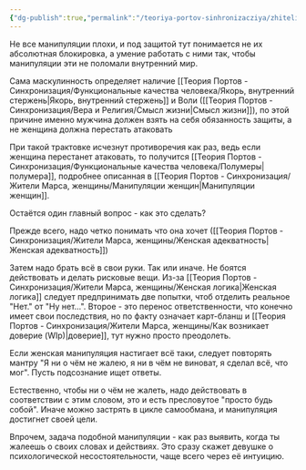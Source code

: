 ```yaml
---
{"dg-publish":true,"permalink":"/teoriya-portov-sinhronizacziya/zhiteli-marsa-zhenshhiny/zashhita-ot-zhenskih-manipulyaczij/"}
---
```


Не все манипуляции плохи, и под защитой тут понимается не их абсолютная блокировка, а умение работать с ними так, чтобы манипуляции эти не поломали внутренний мир.

Сама маскулинность определяет наличие [[Теория Портов - Синхронизация/Функциональные качества человека/Якорь, внутренний стержень\|Якорь, внутренний стержень]] и Воли ([[Теория Портов - Синхронизация/Вера и Религия/Смысл жизни\|Смысл жизни]]), по этой причине именно мужчина должен взять на себя обязанность защиты, а не женщина должна перестать атаковать

При такой трактовке исчезнут противоречия как раз, ведь если женщина перестанет атаковать, то получится [[Теория Портов - Синхронизация/Функциональные качества человека/Полумеры\|полумера]], подробнее описанная в [[Теория Портов - Синхронизация/Жители Марса, женщины/Манипуляции женщин\|Манипуляции женщин]].

Остаётся один главный вопрос - как это сделать?

Прежде всего, надо четко понимать что она хочет ([[Теория Портов - Синхронизация/Жители Марса, женщины/Женская адекватность\|Женская адекватность]])

Затем надо брать всё в свои руки. Так или иначе. Не боятся действовать и делать рисковые вещи. Из-за [[Теория Портов - Синхронизация/Жители Марса, женщины/Женская логика\|Женская логика]] следует предпринимать две попытки, чтоб отделить реальное "Нет." от "Ну нет...". Второе - это перенос ответственности, что конечно имеет свои последствия, но по факту означает карт-бланш и [[Теория Портов - Синхронизация/Жители Марса, женщины/Как возникает доверие (WIp)\|доверие]], тут нужно просто преодолеть.

Если женская манипуляция настигает всё таки, следует повторять мантру "Я ни о чём не жалею, я ни в чём не виноват, я сделал всё, что мог".
Пусть подсознание ищет ответы.

Естественно, чтобы ни о чём не жалеть, надо действовать в соответствии с этим словом, это и есть пресловутое "просто будь собой". Иначе можно застрять в цикле самообмана, и манипуляция достигнет своей цели.

Впрочем, задача подобной манипуляции - как раз выявить, когда ты жалеешь о своих словах и действиях. Это сразу скажет девушке о психологической несостоятельности, чаще всего через её интуицию.